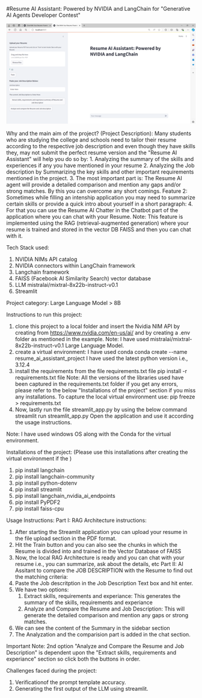 
#Resume AI Assistant: Powered by NVIDIA and LangChain for "Generative AI Agents Developer Contest"

![alt text](image.png)

Why and the main aim of the project? (Project Description):
Many students who are studying the college and schools need to tailor their resume according to the respective job description and even though they have skills they, may not submit the perfect resume version and the "Resume AI Assistant" will help you do so by:
    1. Analyzing the summary of the skills and experiences if any you have mentioned in your resume
    2. Analyzing the Job description by Summarizing the key skills and other important requirements mentioned in the project.
    3. The most important part is: The Resume AI agent will provide a detailed comparison and mention any gaps and/or strong matches.
By this you can overcome any short comings.
Feature 2: Sometimes while filling an intenship application you may need to summarize certain skills or provide a quick intro about yourself in a short paragraph:
    4. For that you can use the Resume AI Chatter in the Chatbot part of the application where you can chat with your Resume.
        Note:  This feature is implemented using the RAG (retrieval-augmented generation) where your resume is trained and stored in the vector DB FAISS and then you can chat with it.

Tech Stack used:
1. NVIDIA NIMs API catalog
2. NVIDIA connectors within LangChain framework
3. Langchain framework
4. FAISS (Facebook AI Similarity Search) vector database
5. LLM mistralai/mixtral-8x22b-instruct-v0.1
6. Streamlit

Project category: Large Language Model > 8B


Instructions to run this project:
1. clone this project to a local folder and insert the Nvidia NIM API by creating from https://www.nvidia.com/en-us/ai/ and by creating a .env folder as mentioned in the example.
Note: I have used mistralai/mixtral-8x22b-instruct-v0.1 Large Language Model.
2. create a virtual environment: I have used conda 
    conda create --name resume_ai_assistant_project
I have used the latest python version i.e., 3.12.4
3. install the requirements from the file requirements.txt file
    pip install -r requirements.txt file
Note: All the versions of the libraries used have been captured in the requirements.txt folder if you get any errors, please refer to the below "Installations of the project" section if you miss any installations.
To capture the local virtual environment use: 
    pip freeze > requirements.txt
4. Now, lastly run the file streamlit_app.py by using the below command
    streamlit run streamlit_app.py
    Open the application and use it according the usage instructions.

Note: I have used windows OS along with the Conda for the virtual environment.


Installations of the project: (Please use this installations after creating the virtual environment if the )
1. pip install langchain
2. pip install langchain-community
3. pip install python-dotenv
4. pip install streamlit
5. pip install langchain_nvidia_ai_endpoints
6. pip install PyPDF2
7. pip install faiss-cpu


Usage Instructions:
Part I: RAG Architecture instructions:
1. After starting the Streamlit application you can upload your resume in the file upload section in the PDF format.
2. Hit the Train button and you can also see the chunks in which the Resume is divided into and trained in the Vector Database of FAISS
3. Now, the local RAG Architecture is ready and you can chat with your resume i.e., you can summarize, ask about the details, etc
Part II: AI Assitant to compare the JOB DESCRIPTION with the Resume to find out the matching criteria:
4. Paste the Job descritption in the Job Description Text box and hit enter.
5. We have two options: 
    1. Extract skills, requirements and experiance: This generates the summary of the skills, requirements and experiance
    2. Analyze and Compare the Resume and Job Description: This will generate the detailed comparison and mention any gaps or strong matches.
6.  We can see the content of the Summary in the sidebar section
7. The Analyzation and the comparision part is added in the chat section.

Important Note: 2nd option "Analyze and Compare the Resume and Job Description" is dependent upon the "Extract skills, requirements and experiance" section so click both the buttons in order.


Challenges faced during the project:
1. Verificationof the prompt template accuracy.
2. Generating the first output of the LLM using streamlit.


